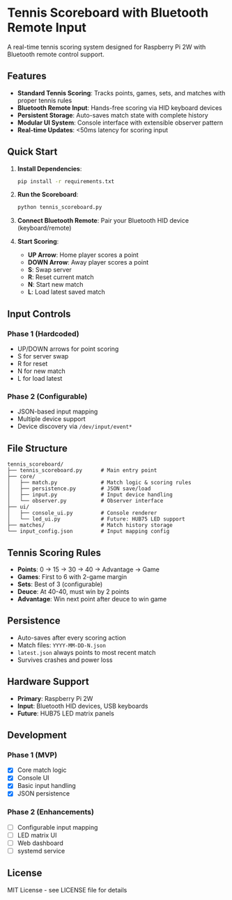 # Tennis Scoreboard with Bluetooth Remote Input

A real-time tennis scoring system designed for Raspberry Pi 2W with Bluetooth remote control support.

## Features

- **Standard Tennis Scoring**: Tracks points, games, sets, and matches with proper tennis rules
- **Bluetooth Remote Input**: Hands-free scoring via HID keyboard devices
- **Persistent Storage**: Auto-saves match state with complete history
- **Modular UI System**: Console interface with extensible observer pattern
- **Real-time Updates**: <50ms latency for scoring input

## Quick Start

1. **Install Dependencies**:
   ```bash
   pip install -r requirements.txt
   ```

2. **Run the Scoreboard**:
   ```bash
   python tennis_scoreboard.py
   ```

3. **Connect Bluetooth Remote**: Pair your Bluetooth HID device (keyboard/remote)

4. **Start Scoring**:
   - **UP Arrow**: Home player scores a point
   - **DOWN Arrow**: Away player scores a point
   - **S**: Swap server
   - **R**: Reset current match
   - **N**: Start new match
   - **L**: Load latest saved match

## Input Controls

### Phase 1 (Hardcoded)
- UP/DOWN arrows for point scoring
- S for server swap
- R for reset
- N for new match
- L for load latest

### Phase 2 (Configurable)
- JSON-based input mapping
- Multiple device support
- Device discovery via `/dev/input/event*`

## File Structure

```
tennis_scoreboard/
├── tennis_scoreboard.py      # Main entry point
├── core/
│   ├── match.py              # Match logic & scoring rules
│   ├── persistence.py        # JSON save/load
│   ├── input.py              # Input device handling
│   └── observer.py           # Observer interface
├── ui/
│   ├── console_ui.py         # Console renderer
│   └── led_ui.py             # Future: HUB75 LED support
├── matches/                  # Match history storage
└── input_config.json         # Input mapping config
```

## Tennis Scoring Rules

- **Points**: 0 → 15 → 30 → 40 → Advantage → Game
- **Games**: First to 6 with 2-game margin
- **Sets**: Best of 3 (configurable)
- **Deuce**: At 40-40, must win by 2 points
- **Advantage**: Win next point after deuce to win game

## Persistence

- Auto-saves after every scoring action
- Match files: `YYYY-MM-DD-N.json`
- `latest.json` always points to most recent match
- Survives crashes and power loss

## Hardware Support

- **Primary**: Raspberry Pi 2W
- **Input**: Bluetooth HID devices, USB keyboards
- **Future**: HUB75 LED matrix panels

## Development

### Phase 1 (MVP)
- [x] Core match logic
- [x] Console UI
- [x] Basic input handling
- [x] JSON persistence

### Phase 2 (Enhancements)
- [ ] Configurable input mapping
- [ ] LED matrix UI
- [ ] Web dashboard
- [ ] systemd service

## License

MIT License - see LICENSE file for details
